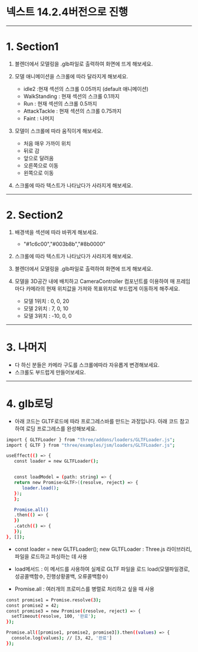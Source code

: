 # 넥스트 14.2.4버전으로 진행

---

# 1. Section1

1. 블렌더에서 모델링을 .glb파일로 출력하여 화면에 뜨게 해보세요.

2. 모델 애니메이션을 스크롤에 따라 달라지게 해보세요.

   - idle2 :현재 섹션의 스크롤 0.05까지 (default 애니메이션)
   - WalkStanding : 현재 섹션의 스크롤 0.1까지
   - Run : 현재 섹션의 스크롤 0.5까지
   - AttackTackle : 현재 섹션의 스크롤 0.75까지
   - Faint : 나머지

3. 모델이 스크롤에 따라 움직이게 해보세요.

   - 처음 매우 가까이 위치
   - 뒤로 감
   - 앞으로 달려옴
   - 오른쪽으로 이동
   - 왼쪽으로 이동

4. 스크롤에 따라 텍스트가 나타났다가 사라지게 해보세요.

---

# 2. Section2

1. 배경색을 섹션에 따라 바뀌게 해보세요.

   - "#1c6c00","#003b8b","#8b0000"

2. 스크롤에 따라 텍스트가 나타났다가 사라지게 해보세요.

3. 블렌더에서 모델링을 .glb파일로 출력하여 화면에 뜨게 해보세요.

4. 모델을 3D공간 내에 배치하고 CameraController 컴포넌트를 이용하여 매 프레임마다 카메라의 현재 위치값을 가져와 목표위치로 부드럽게 이동하게 해주세요.
   - 모델 1위치 : 0, 0, 20
   - 모델 2위치 : 7, 0, 10
   - 모델 3위치 : -10, 0, 0

---

# 3. 나머지

- 다 하신 분들은 카메라 구도를 스크롤에따라 자유롭게 변경해보세요.
- 스크롤도 부드럽게 만들어보세요.

---

# 4. glb로딩

- 아래 코드는 GLTF로드에 따라 프로그레스바를 만드는 과정입니다. 아래 코드 참고하여 로딩 프로그레스를 완성해보세요.

```bash
import { GLTFLoader } from "three/addons/loaders/GLTFLoader.js";
import { GLTF } from "three/examples/jsm/loaders/GLTFLoader.js";

useEffect(() => {
   const loader = new GLTFLoader();


   const loadModel = (path: string) => {
   return new Promise<GLTF>((resolve, reject) => {
      loader.load();
   });
   };

   Promise.all()
   .then(() => {
   })
   .catch(() => {
   });
}, []);
```

- const loader = new GLTFLoader();
  new GLTFLoader : Three.js 라이브러리, 파일을 로드하고 파싱하는 데 사용

- load메서드 : 이 메서드를 사용하여 실제로 GLTF 파일을 로드
  load(모델파일경로, 성공콜백함수, 진행상황콜백, 오류콜백함수)

- Promise.all : 여러개의 프로미스를 병렬로 처리하고 싶을 때 사용

```bash
const promise1 = Promise.resolve(3);
const promise2 = 42;
const promise3 = new Promise((resolve, reject) => {
  setTimeout(resolve, 100, '완료');
});

Promise.all([promise1, promise2, promise3]).then((values) => {
  console.log(values); // [3, 42, '완료']
});
```
